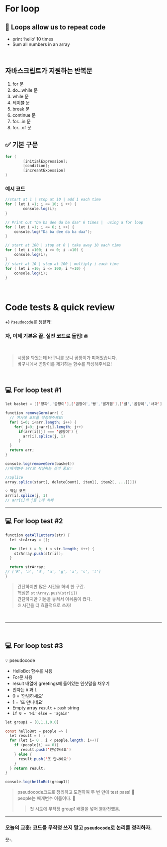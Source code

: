 # For loop

## 🔁 Loops allow us to repeat code

- print ‘hello’ 10 times
- Sum all numbers in an array

<br>

## 자바스크립트가 지원하는 반복문

1. for 문
1. do...while 문
1. while 문
1. 레이블 문
1. break 문
1. continue 문
1. for...in 문
1. for...of 문

## ✅ 기본 구문

```java script
for (
		[initialExpression];
		[condition];
		[increantExpession]
)
```

### 예시 코드

```java script
//start at 1 | stop at 10 | add 1 each time
for ( let i =1; i <= 10; i ++) {
		console.log(i);
}

// Print out "Da ba dee da ba daa" 6 times |  using a for loop
for ( let i =1; i <= 6; i ++) {
	console.log("Da ba dee da ba daa");
}

// start at 100 | stop at 0 | take away 10 each time
for ( let i =100; i >= 0; i -=10) {
	console.log(i);
}
// start at 10 | stop at 100 | multiply i each time
for ( let i =10; i <= 100; i *=10) {
	console.log(i);
}
```

<br>

# Code tests & quick review

+) `Pseudocode`를 생활화!

### 자, 이제 기본은 끝. 실전 코드로 돌입! 🔥

<br>

> 시장을 봐왔는데 바구니를 보니 곰팡이가 피어있습니다. <br>
> 바구니에서 곰팡이를 제거하는 함수를 작성해주세요!

<br>

## 💻 For loop test #1

```java script
let basket = [['양파','곰팡이'],['곰팡이','빵','딸기잼'],['귤','곰팡이','사과']];

function removeGerm(arr) {
  // 여기에 코드를 작성해주세요!
  for( i=0; i<arr.length; i++) {
    for( j=0; j<arr[i].length; j++)
      if(arr[i][j] === '곰팡이') {
        arr[i].splice(j, 1)
      }
  }
  return arr;
}

console.log(removeGerm(basket))
//매개변수 arr로 작성하는 것이 중요💡
```

```java script
//Splice
array.splice(start[, deleteCount[, item1[, item2[, ...]]]])
```

```java script
💡 핵심 코드
arr[i].splice(j, 1)
// arr[i]의 j를 1개 삭제
```

<hr>

## 💻 For loop test #2

```java script
function getAllLetters(str) {
  let strArray = [];

  for (let i = 0; i < str.length; i++) {
    strArray.push(str[i]);
  }

  return strArray;
// ['R', 'a', 'd', 'a', 'g', 'a', 's', 't']
}
```

> 간단하지만 많은 시간을 허비 한 구간. <br>
> 핵심은 `strArray.push(str[i])` <br>
> 간단하지만 기본을 놓쳐서 아쉬움이 컸다.<br>
> ⏰ 시간을 더 효율적으로 쓰자!

<br>
<hr>
<br>

## 💻 For loop test #3

💡 pseudocode

- HelloBot 함수를 사용
- For문 사용
- result 배열에 greetings에 들어있는 인삿말을 채우기
- 인자는 `0` 과 `1`
- 0 = '안녕하세요'
- 1 = '또 만나네요'
- Empty array `result` + `push` string
- `if 0 = 'Hi'` `else = 'again'`

```Java script
let group1 = [0,1,1,0,0]

const helloBot = people => {
  let result = [];
  for (let i= 0 ; i < people.length; i++){
    if (people[i] == 0){
       result.push('안녕하세요')
    } else {
      result.push('또 만나네요')
    }
  } return result;
}

console.log(helloBot(group1))
```

> pseudocode코드로 정리하고 도전하여 두 번 만에 test pass! 👏 <br>
> people는 매개변수 이름이다. 🤫
>
> > 첫 시도에 무작정 group1 배열을 넣어 불완전했음.
> > <br>

<hr>

### 오늘의 교훈: 코드를 무작정 쓰지 말고 `pseudocode`로 논리를 정리하자.

끗-.

